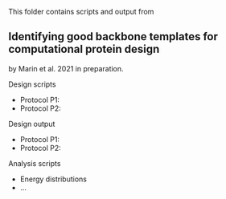 This folder contains scripts and output from 

Identifying good backbone templates for computational protein design
--------------------------------------------------------------------

by Marin et al. 2021 in preparation.

Design scripts

- Protocol P1: 
- Protocol P2: 

Design output

- Protocol P1: 
- Protocol P2: 

Analysis scripts

- Energy distributions
- ...

